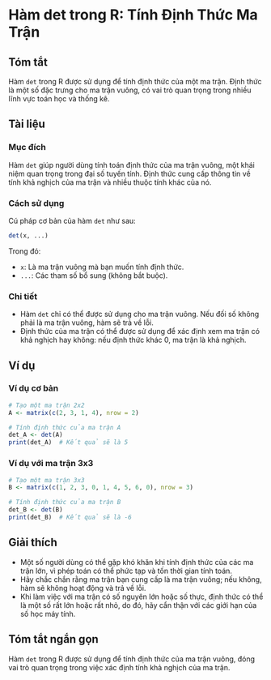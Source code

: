 <!--
Meta Description: # Hàm det trong R: Tính Định Thức Ma Trận ## Tóm tắt Hàm `det` trong R được sử dụng để tính định thức của một ma trận. Định thức là một số đặc trưng c...
Meta Keywords: trận, định, tính, thức, của
-->

# Hàm det trong R: Tính Định Thức Ma Trận

## Tóm tắt
Hàm `det` trong R được sử dụng để tính định thức của một ma trận. Định thức là một số đặc trưng cho ma trận vuông, có vai trò quan trọng trong nhiều lĩnh vực toán học và thống kê.

## Tài liệu
### Mục đích
Hàm `det` giúp người dùng tính toán định thức của ma trận vuông, một khái niệm quan trọng trong đại số tuyến tính. Định thức cung cấp thông tin về tính khả nghịch của ma trận và nhiều thuộc tính khác của nó.

### Cách sử dụng
Cú pháp cơ bản của hàm `det` như sau:
```R
det(x, ...)
```
Trong đó:
- `x`: Là ma trận vuông mà bạn muốn tính định thức.
- `...`: Các tham số bổ sung (không bắt buộc).

### Chi tiết
- Hàm `det` chỉ có thể được sử dụng cho ma trận vuông. Nếu đối số không phải là ma trận vuông, hàm sẽ trả về lỗi.
- Định thức của ma trận có thể được sử dụng để xác định xem ma trận có khả nghịch hay không: nếu định thức khác 0, ma trận là khả nghịch.

## Ví dụ
### Ví dụ cơ bản
```R
# Tạo một ma trận 2x2
A <- matrix(c(2, 3, 1, 4), nrow = 2)

# Tính định thức của ma trận A
det_A <- det(A)
print(det_A)  # Kết quả sẽ là 5
```

### Ví dụ với ma trận 3x3
```R
# Tạo một ma trận 3x3
B <- matrix(c(1, 2, 3, 0, 1, 4, 5, 6, 0), nrow = 3)

# Tính định thức của ma trận B
det_B <- det(B)
print(det_B)  # Kết quả sẽ là -6
```

## Giải thích
- Một số người dùng có thể gặp khó khăn khi tính định thức của các ma trận lớn, vì phép toán có thể phức tạp và tốn thời gian tính toán. 
- Hãy chắc chắn rằng ma trận bạn cung cấp là ma trận vuông; nếu không, hàm sẽ không hoạt động và trả về lỗi.
- Khi làm việc với ma trận có số nguyên lớn hoặc số thực, định thức có thể là một số rất lớn hoặc rất nhỏ, do đó, hãy cẩn thận với các giới hạn của số học máy tính.

## Tóm tắt ngắn gọn
Hàm `det` trong R được sử dụng để tính định thức của ma trận vuông, đóng vai trò quan trọng trong việc xác định tính khả nghịch của ma trận.